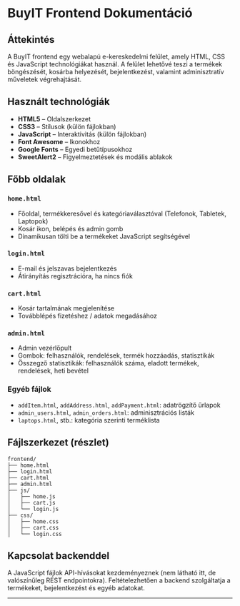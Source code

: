 
# BuyIT Frontend Dokumentáció

## Áttekintés

A BuyIT frontend egy webalapú e-kereskedelmi felület, amely HTML, CSS és JavaScript technológiákat használ. A felület lehetővé teszi a termékek böngészését, kosárba helyezését, bejelentkezést, valamint adminisztratív műveletek végrehajtását.

## Használt technológiák

- **HTML5** – Oldalszerkezet
- **CSS3** – Stílusok (külön fájlokban)
- **JavaScript** – Interaktivitás (külön fájlokban)
- **Font Awesome** – Ikonokhoz
- **Google Fonts** – Egyedi betűtípusokhoz
- **SweetAlert2** – Figyelmeztetések és modális ablakok

## Főbb oldalak

### `home.html`
- Főoldal, termékkeresővel és kategóriaválasztóval (Telefonok, Tabletek, Laptopok)
- Kosár ikon, belépés és admin gomb
- Dinamikusan tölti be a termékeket JavaScript segítségével

### `login.html`
- E-mail és jelszavas bejelentkezés
- Átirányítás regisztrációra, ha nincs fiók

### `cart.html`
- Kosár tartalmának megjelenítése
- Továbblépés fizetéshez / adatok megadásához

### `admin.html`
- Admin vezérlőpult
- Gombok: felhasználók, rendelések, termék hozzáadás, statisztikák
- Összegző statisztikák: felhasználók száma, eladott termékek, rendelések, heti bevétel

### Egyéb fájlok
- `addItem.html`, `addAddress.html`, `addPayment.html`: adatrögzítő űrlapok
- `admin_users.html`, `admin_orders.html`: adminisztrációs listák
- `laptops.html`, stb.: kategória szerinti terméklista

## Fájlszerkezet (részlet)

```
frontend/
├── home.html
├── login.html
├── cart.html
├── admin.html
├── js/
│   ├── home.js
│   ├── cart.js
│   └── login.js
├── css/
│   ├── home.css
│   ├── cart.css
│   └── login.css
```

## Kapcsolat backenddel

A JavaScript fájlok API-hívásokat kezdeményeznek (nem látható itt, de valószínűleg REST endpointokra). Feltételezhetően a backend szolgáltatja a termékeket, bejelentkezést és egyéb adatokat.

---
